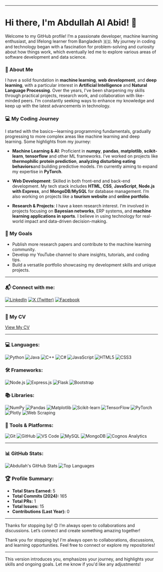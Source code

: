 

---

# Hi there, I'm Abdullah Al Abid! 👋

Welcome to my GitHub profile! I’m a passionate developer, machine learning enthusiast, and lifelong learner from Bangladesh 🇧🇩. My journey in coding and technology began with a fascination for problem-solving and curiosity about how things work, which eventually led me to explore various areas of software development and data science.

### 🚀 About Me

I have a solid foundation in **machine learning**, **web development**, and **deep learning**, with a particular interest in **Artificial Intelligence** and **Natural Language Processing**. Over the years, I've been sharpening my skills through practical projects, research work, and collaboration with like-minded peers. I’m constantly seeking ways to enhance my knowledge and keep up with the latest advancements in technology.

### 💻 My Coding Journey

I started with the basics—learning programming fundamentals, gradually progressing to more complex areas like machine learning and deep learning. Some highlights from my journey:

- **Machine Learning & AI**: Proficient in **numpy**, **pandas**, **matplotlib**, **scikit-learn**, **tensorflow** and other ML frameworks. I’ve worked on projects like **thermophilic protein prediction**, **analyzing disturbing eating behaviors**and building predictive models. I’m currently aiming to expand my expertise in **PyTorch**.
  
- **Web Development**: Skilled in both front-end and back-end development. My tech stack includes **HTML**, **CSS**, **JavaScript**, **Node.js with Express**, and **MongoDB**/**MySQL** for database management. I’m also working on projects like a **tourism website** and **online portfolio**.

- **Research & Projects**: I have a keen research interest. I'm involved in projects focusing on **Bayesian networks**, ERP systems, and **machine learning applications in sports**. I believe in using technology for real-world impact and data-driven decision-making.

### 🎯 My Goals

- Publish more research papers and contribute to the machine learning community.
- Develop my YouTube channel to share insights, tutorials, and coding tips.
- Build a versatile portfolio showcasing my development skills and unique projects.

---

### 📬 Connect with me:
[![LinkedIn](https://img.shields.io/badge/LinkedIn-blue?style=flat&logo=linkedin)](https://www.linkedin.com/in/alabid/)
[![X (Twitter)](https://img.shields.io/badge/X-000000?style=flat&logo=x&logoColor=white)](https://x.com/abid_0306)
[![Facebook](https://img.shields.io/badge/Facebook-blue?style=flat&logo=facebook)](https://www.facebook.com/abdullahal.abid.12/)

---

### 📄 My CV  
[View My CV](link-to-your-resume.pdf)

---

### 💻 Languages:
![Python](https://img.shields.io/badge/Python-3776AB?style=flat&logo=python&logoColor=white)
![Java](https://img.shields.io/badge/Java-007396?style=flat&logo=java&logoColor=white)
![C++](https://img.shields.io/badge/C++-00599C?style=flat&logo=c%2B%2B&logoColor=white)
![C#](https://img.shields.io/badge/C%23-239120?style=flat&logo=c-sharp&logoColor=white)
![JavaScript](https://img.shields.io/badge/JavaScript-F7DF1E?style=flat&logo=javascript&logoColor=black)
![HTML5](https://img.shields.io/badge/HTML5-E34F26?style=flat&logo=html5&logoColor=white)
![CSS3](https://img.shields.io/badge/CSS3-1572B6?style=flat&logo=css3&logoColor=white)


### 🛠️ Frameworks:
![Node.js](https://img.shields.io/badge/Node.js-339933?style=flat&logo=node-dot-js&logoColor=white)
![Express.js](https://img.shields.io/badge/Express.js-000000?style=flat&logo=express&logoColor=white)
![Flask](https://img.shields.io/badge/Flask-000000?style=flat&logo=flask&logoColor=white)
![Bootstrap](https://img.shields.io/badge/Bootstrap-563D7C?style=flat&logo=bootstrap&logoColor=white)

### 📚 Libraries:
![NumPy](https://img.shields.io/badge/NumPy-013243?style=flat&logo=numpy&logoColor=white)
![Pandas](https://img.shields.io/badge/Pandas-150458?style=flat&logo=pandas&logoColor=white)
![Matplotlib](https://img.shields.io/badge/Matplotlib-0099cc?style=flat&logo=plotly&logoColor=white)
![Scikit-learn](https://img.shields.io/badge/scikit--learn-F7931E?style=flat&logo=scikit-learn&logoColor=white)
![TensorFlow](https://img.shields.io/badge/TensorFlow-FF6F00?style=flat&logo=tensorflow&logoColor=white)
![PyTorch](https://img.shields.io/badge/PyTorch-EE4C2C?style=flat&logo=pytorch&logoColor=white)
![Plotly](https://img.shields.io/badge/Plotly-3F4F75?style=flat&logo=plotly&logoColor=white)
![Web Scraping](https://img.shields.io/badge/Web%20Scraping-563D7C?style=flat&logo=beautifulsoup&logoColor=white)

### 🧩 Tools & Platforms:
![Git](https://img.shields.io/badge/Git-F05032?style=flat&logo=git&logoColor=white)
![GitHub](https://img.shields.io/badge/GitHub-181717?style=flat&logo=github&logoColor=white)
![VS Code](https://img.shields.io/badge/VS%20Code-007ACC?style=flat&logo=visual-studio-code&logoColor=white)
![MySQL](https://img.shields.io/badge/MySQL-4479A1?style=flat&logo=mysql&logoColor=white)
![MongoDB](https://img.shields.io/badge/MongoDB-47A248?style=flat&logo=mongodb&logoColor=white)
![Cognos Analytics](https://img.shields.io/badge/Cognos%20Analytics-1F70C1?style=flat&logo=ibm&logoColor=white)

---

### 📊 GitHub Stats:
![Abdullah's GitHub Stats](https://github-readme-stats.vercel.app/api?username=abid0-07&show_icons=true&theme=radical)
![Top Languages](https://github-readme-stats.vercel.app/api/top-langs/?username=abid0-07&layout=compact&theme=radical)

### 🏆 Profile Summary:
- **Total Stars Earned:** 5
- **Total Commits (2024):** 165
- **Total PRs:** 1
- **Total Issues:** 15
- **Contributions (Last Year):** 0
---

Thanks for stopping by! 😊 I’m always open to collaborations and discussions. Let’s connect and create something amazing together!

Thank you for stopping by! I'm always open to collaborations, discussions, and learning opportunities. Feel free to connect or explore my repositories!

--- 

This version introduces you, emphasizes your journey, and highlights your skills and ongoing goals. Let me know if you'd like any adjustments!
